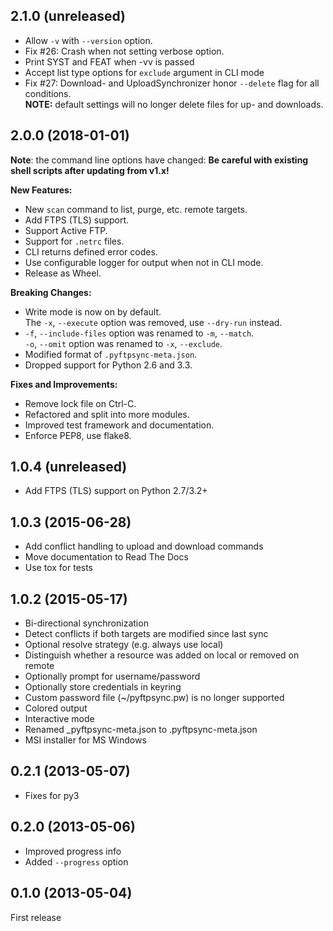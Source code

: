 2.1.0 (unreleased)
------------------
- Allow `-v` with `--version` option.
- Fix #26: Crash when not setting verbose option.
- Print SYST and FEAT when -vv is passed
- Accept list type options for `exclude` argument in CLI mode
- Fix #27: Download- and UploadSynchronizer honor `--delete` flag for all 
  conditions.<br>
  **NOTE:** default settings will no longer delete files for up- and downloads.

2.0.0 (2018-01-01)
------------------
**Note**: the command line options have changed:
**Be careful with existing shell scripts after updating from v1.x!**

**New Features:**
- New `scan` command to list, purge, etc. remote targets.
- Add FTPS (TLS) support.
- Support Active FTP.
- Support for `.netrc` files.
- CLI returns defined error codes.
- Use configurable logger for output when not in CLI mode.
- Release as Wheel.

**Breaking Changes:**
- Write mode is now on by default.<br>
  The `-x`, `--execute` option was removed, use `--dry-run` instead.
- `-f`, `--include-files` option was renamed to `-m`, `--match`.<br>
  `-o`, `--omit` option was renamed to `-x`, `--exclude`.
- Modified format of `.pyftpsync-meta.json`.
- Dropped support for Python 2.6 and 3.3.

**Fixes and Improvements:**
- Remove lock file on Ctrl-C.
- Refactored and split into more modules.
- Improved test framework and documentation.
- Enforce PEP8, use flake8.

1.0.4 (unreleased)
------------------
- Add FTPS (TLS) support on Python 2.7/3.2+

1.0.3 (2015-06-28)
------------------
- Add conflict handling to upload and download commands
- Move documentation to Read The Docs
- Use tox for tests

1.0.2 (2015-05-17)
------------------
- Bi-directional synchronization
- Detect conflicts if both targets are modified since last sync
- Optional resolve strategy (e.g. always use local)
- Distinguish whether a resource was added on local or removed on remote
- Optionally prompt for username/password
- Optionally store credentials in keyring
- Custom password file (~/pyftpsync.pw) is no longer supported
- Colored output
- Interactive mode
- Renamed _pyftpsync-meta.json to .pyftpsync-meta.json
- MSI installer for MS Windows

0.2.1 (2013-05-07)
------------------
- Fixes for py3

0.2.0 (2013-05-06)
------------------
- Improved progress info
- Added `--progress` option

0.1.0 (2013-05-04)
------------------
First release
